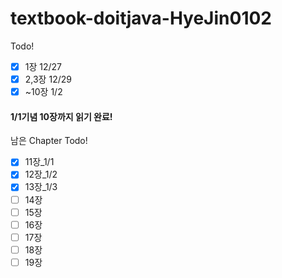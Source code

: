 # textbook-doitjava-HyeJin0102
<!-- -->
Todo!
<!-- -->
- [x] 1장 12/27
- [x] 2,3장 12/29
- [x] ~10장 1/2
<!-- -->
#### 1/1기념 10장까지 읽기 완료!
<!-- -->
남은 Chapter Todo!
<!-- -->
- [x] 11장_1/1
- [x] 12장_1/2
- [x] 13장_1/3
- [ ] 14장
- [ ] 15장
- [ ] 16장
- [ ] 17장
- [ ] 18장
- [ ] 19장 
